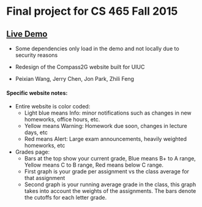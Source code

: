 # Final project for CS 465 Fall 2015

## [Live Demo](https://whorleater.github.io/CS465-Project/)
- Some dependencies only load in the demo and not locally due to security reasons

- Redesign of the Compass2G website built for UIUC
- Peixian Wang, Jerry Chen, Jon Park, Zhili Feng 

#### Specific website notes:
- Entire website is color coded:
    - Light blue means Info: minor notifications such as changes in new homeworks, office hours, etc.
    - Yellow means Warning: Homework due soon, changes in lecture days, etc
    - Red means Alert: Large exam announcements, heavily weighted homeworks, etc
- Grades page:
    - Bars at the top show your current grade, Blue means B+ to A range, Yellow means C to B range, Red means below C range.
    - First graph is your grade per assignment vs the class average for that assignment
    - Second graph is your running average grade in the class, this graph takes into account the weights of the assignments. The bars denote the cutoffs for each letter grade.